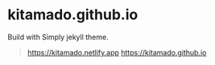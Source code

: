 # kitamado.github.io

Build with Simply jekyll theme.

> https://kitamado.netlify.app
> https://kitamado.github.io